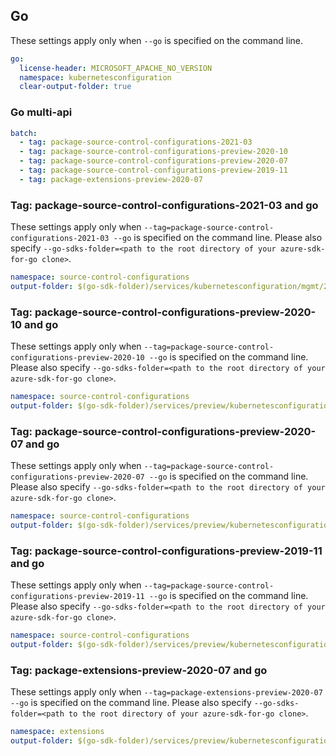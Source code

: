 ## Go

These settings apply only when `--go` is specified on the command line.

```yaml $(go)
go:
  license-header: MICROSOFT_APACHE_NO_VERSION
  namespace: kubernetesconfiguration
  clear-output-folder: true
```

### Go multi-api 

``` yaml $(go) && $(multiapi) 
batch: 
  - tag: package-source-control-configurations-2021-03
  - tag: package-source-control-configurations-preview-2020-10
  - tag: package-source-control-configurations-preview-2020-07
  - tag: package-source-control-configurations-preview-2019-11
  - tag: package-extensions-preview-2020-07
``` 

### Tag: package-source-control-configurations-2021-03 and go

These settings apply only when `--tag=package-source-control-configurations-2021-03 --go` is specified on the command line.
Please also specify `--go-sdks-folder=<path to the root directory of your azure-sdk-for-go clone>`.

```yaml $(tag) == 'package-source-control-configurations-2021-03' && $(go)
namespace: source-control-configurations
output-folder: $(go-sdk-folder)/services/kubernetesconfiguration/mgmt/2021-03-01/$(namespace)
```

### Tag: package-source-control-configurations-preview-2020-10 and go

These settings apply only when `--tag=package-source-control-configurations-preview-2020-10 --go` is specified on the command line.
Please also specify `--go-sdks-folder=<path to the root directory of your azure-sdk-for-go clone>`.

```yaml $(tag) == 'package-source-control-configurations-preview-2020-10' && $(go)
namespace: source-control-configurations
output-folder: $(go-sdk-folder)/services/preview/kubernetesconfiguration/mgmt/2020-10-01-preview/$(namespace)
```

### Tag: package-source-control-configurations-preview-2020-07 and go

These settings apply only when `--tag=package-source-control-configurations-preview-2020-07 --go` is specified on the command line.
Please also specify `--go-sdks-folder=<path to the root directory of your azure-sdk-for-go clone>`.

```yaml $(tag) == 'package-source-control-configurations-preview-2020-07' && $(go)
namespace: source-control-configurations
output-folder: $(go-sdk-folder)/services/preview/kubernetesconfiguration/mgmt/2020-07-01-preview/$(namespace)
```

### Tag: package-source-control-configurations-preview-2019-11 and go

These settings apply only when `--tag=package-source-control-configurations-preview-2019-11 --go` is specified on the command line.
Please also specify `--go-sdks-folder=<path to the root directory of your azure-sdk-for-go clone>`.

```yaml $(tag) == 'package-source-control-configurations-preview-2019-11' && $(go)
namespace: source-control-configurations
output-folder: $(go-sdk-folder)/services/preview/kubernetesconfiguration/mgmt/2019-11-01-preview/$(namespace)
```

### Tag: package-extensions-preview-2020-07 and go

These settings apply only when `--tag=package-extensions-preview-2020-07 --go` is specified on the command line.
Please also specify `--go-sdks-folder=<path to the root directory of your azure-sdk-for-go clone>`.

```yaml $(tag) == 'package-extensions-preview-2020-07' && $(go)
namespace: extensions
output-folder: $(go-sdk-folder)/services/preview/kubernetesconfiguration/mgmt/2020-07-01-preview/$(namespace)
```
